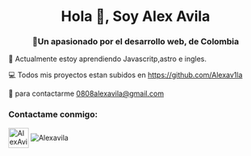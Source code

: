 <h1 align="center"> Hola 👋, Soy Alex Avila</h1>
<h3 align="center"> 🌱Un apasionado por el desarrollo web, de Colombia</h3>

📖 Actualmente estoy aprendiendo Javascritp,astro e ingles.

💻 Todos mis proyectos estan subidos en https://github.com/Alexav1la 

📨 para contactarme 0808alexavila@gmail.com

<h3 aling="left">Contactame conmigo:</h3>
<pag align= left>
  <a href="https://www.linkedin.com/in/alex-avila-21a15122b/" target="blank"><img align="center" src="https://static.licdn.com/aero-v1/sc/h/al2o9zrvru7aqj8e1x2rzsrca" alt="AlexAvila" height="40" width="40" /></a>
</pag>


<pag>
<img align="center" src="https://github-readme-stats.vercel.app/api/top-langs?username=Alexav1la&show_icons=true&locale=en&layout=compact" alt="Alexavila"/>
</pag>
